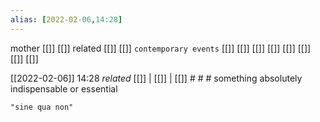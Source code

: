 ```yaml
---
alias: [2022-02-06,14:28]
---
```

 mother [[]] [[]]
 related [[]] [[]]
 `contemporary events` [[]] [[]] [[]] [[]] [[]] [[]] [[]] [[]]

[[2022-02-06]] 14:28 _related_ [[]] | [[]] | [[]] # # #
something absolutely indispensable or essential
```query
"sine qua non"
```